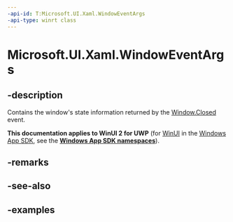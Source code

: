 ```yaml
---
-api-id: T:Microsoft.UI.Xaml.WindowEventArgs
-api-type: winrt class
---
```


# Microsoft.UI.Xaml.WindowEventArgs

<!--
public sealed class WindowEventArgs
-->

## -description

Contains the window's state information returned by the [Window.Closed](window_closed.md) event.

**This documentation applies to WinUI 2 for UWP** (for [WinUI](/windows/apps/winui/winui3/) in the [Windows App SDK](/windows/apps/windows-app-sdk/), see the **[Windows App SDK namespaces](/windows/windows-app-sdk/api/winrt/)**).

## -remarks

## -see-also

## -examples
